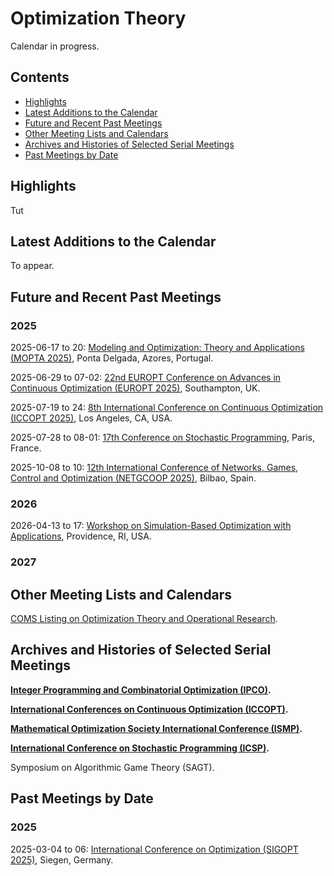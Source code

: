 <head>
  <link rel="stylesheet" href="assets/style.css">
</head>

# Optimization Theory

Calendar in progress.

## Contents

- [Highlights](#highlights)
- [Latest Additions to the Calendar](#latest-additions-to-the-calendar)
- [Future and Recent Past Meetings](#future-and-recent-past-meetings)
- [Other Meeting Lists and Calendars](#other-meeting-lists-and-calendars)
- [Archives and Histories of Selected Serial Meetings](#archives-and-histories-of-selected-serial-meetings)
- [Past Meetings by Date](#past-meetings-by-date)

## Highlights

Tut

## Latest Additions to the Calendar

To appear.

## Future and Recent Past Meetings

### 2025

2025-06-17 to 20: [Modeling and Optimization: Theory and Applications (MOPTA 2025)](https://coral.ise.lehigh.edu/mopta2025/), Ponta Delgada, Azores, Portugal.

2025-06-29 to 07-02: [22nd EUROPT Conference on Advances in Continuous Optimization (EUROPT 2025)](https://europt2025.org), Southampton, UK.

2025-07-19 to 24: [8th International Conference on Continuous Optimization (ICCOPT 2025)](https://sites.google.com/view/iccopt2025), Los Angeles, CA, USA.

2025-07-28 to 08-01: [17th Conference on Stochastic Programming](https://icsp2025.org), Paris, France.

2025-10-08 to 10: [12th International Conference of Networks, Games, Control and Optimization (NETGCOOP 2025)](https://netgcoop2025.univ-avignon.fr), Bilbao, Spain.

### 2026

2026-04-13 to 17: [Workshop on Simulation-Based Optimization with Applications](https://icerm.brown.edu/program/semester_program_workshop/sp-s26-w3), Providence, RI, USA.

### 2027

## Other Meeting Lists and Calendars

[COMS Listing on Optimization Theory and Operational Research](https://conference-service.com/conferences/operational-research.html).

## Archives and Histories of Selected Serial Meetings

**[Integer Programming and Combinatorial Optimization (IPCO)](https://www.mathopt.org/?nav=past_meetings).**

**[International Conferences on Continuous Optimization (ICCOPT)](https://www.mathopt.org/?nav=past_meetings).**

**[Mathematical Optimization Society International Conference (ISMP)](https://www.mathopt.org/?nav=past_meetings).**

**[International Conference on Stochastic Programming (ICSP)](https://www.mathopt.org/?nav=past_meetings).**

Symposium on Algorithmic Game Theory (SAGT).

## Past Meetings by Date

### 2025

2025-03-04 to 06: [International Conference on Optimization (SIGOPT 2025)](https://sigopt2025.uni-siegen.de), Siegen, Germany.
